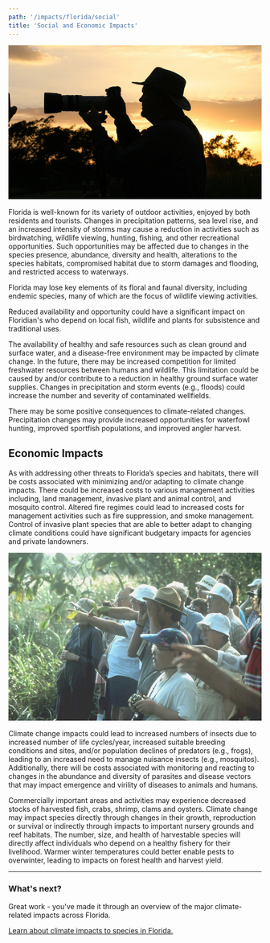 ```yaml
---
path: '/impacts/florida/social'
title: 'Social and Economic Impacts'
---
```


<content-header icon="social_impacts" title="Social and Economic impacts of Climate Change in Florida"></content-header>

<!-- https://www.flickr.com/photos/evergladesnps/9258239728/ -->

![Photography photo](9258239728_e15e2f4894_k.jpg 'Photo: R. Cammauf.')

Florida is well-known for its variety of outdoor activities, enjoyed by both residents and tourists. Changes in precipitation patterns, sea level rise, and an increased intensity of storms may cause a reduction in activities such as birdwatching, wildlife viewing, hunting, fishing, and other recreational opportunities. Such opportunities may be affected due to changes in the species presence, abundance, diversity and health, alterations to the species habitats, compromised habitat due to storm damages and flooding, and restricted access to waterways.

Florida may lose key elements of its floral and faunal diversity, including endemic species, many of which are the focus of wildlife viewing activities.

Reduced availability and opportunity could have a significant impact on Floridian's who depend on local fish, wildlife and plants for subsistence and traditional uses.

The availability of healthy and safe resources such as clean ground and surface water, and a disease-free environment may be impacted by climate change. In the future, there may be increased competition for limited freshwater resources between humans and wildlife. This limitation could be caused by and/or contribute to a reduction in healthy ground surface water supplies. Changes in precipitation and storm events (e.g., floods) could increase the number and severity of contaminated wellfields.

There may be some positive consequences to climate-related changes. Precipitation changes may provide increased opportunities for waterfowl hunting, improved sportfish populations, and improved angler harvest.

## Economic Impacts

As with addressing other threats to Florida’s species and habitats, there will be costs associated with minimizing and/or adapting to climate change impacts. There could be increased costs to various management activities including, land management, invasive plant and animal control, and mosquito control. Altered fire regimes could lead to increased costs for management activities such as fire suppression, and smoke management. Control of invasive plant species that are able to better adapt to changing climate conditions could have significant budgetary impacts for agencies and private landowners.

<!-- https://www.flickr.com/photos/evergladesnps/9258333562/in/album-72157634585832508/ -->
<!-- ![Birdwatching photo](9258333562_1c3213d91e_k.jpg 'Photo: NPS') -->

<div class="float-right thumbnail-large">
<img src="9258333562_1c3213d91e_k.jpg" alt="Birdwatching photo" />
<!-- https://www.flickr.com/photos/evergladesnps/9099355261/ -->
</div>

Climate change impacts could lead to increased numbers of insects due to increased number of life cycles/year, increased suitable breeding conditions and sites, and/or population declines of predators (e.g., frogs), leading to an increased need to manage nuisance insects (e.g., mosquitos). Additionally, there will be costs associated with monitoring and reacting to changes in the abundance and diversity of parasites and disease vectors that may impact emergence and virility of diseases to animals and humans.

Commercially important areas and activities may experience decreased stocks of harvested fish, crabs, shrimp, clams and oysters. Climate change may impact species directly through changes in their growth, reproduction or survival or indirectly through impacts to important nursery grounds and reef habitats. The number, size, and health of harvestable species will directly affect individuals who depend on a healthy fishery for their livelihood. Warmer winter temperatures could better enable pests to overwinter, leading to impacts on forest health and harvest yield.

<hr class="divider"/>

### What's next?

Great work - you've made it through an overview of the major climate-related impacts across Florida.

[Learn about climate impacts to species in Florida.](/impacts/species)
